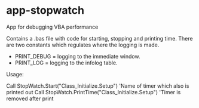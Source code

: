# app-stopwatch
App for debugging VBA performance

Contains a .bas file with code for starting, stopping and printing time. There are two constants which regulates where the logging is made.
* PRINT_DEBUG = logging to the immediate window.
* PRINT_LOG = logging to the infolog table.

Usage:

Call StopWatch.Start("Class_Initialize.Setup") 'Name of timer which also is printed out
Call StopWatch.PrintTime("Class_Initialize.Setup") 'Timer is removed after print